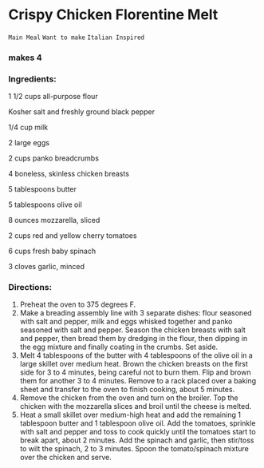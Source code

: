 # Crispy Chicken Florentine Melt

`Main Meal` `Want to make` `Italian Inspired`

### makes 4

### **Ingredients:**

1 1/2 cups all-purpose flour

Kosher salt and freshly ground black pepper

1/4 cup milk 

2 large eggs 

2 cups panko breadcrumbs 

4 boneless, skinless chicken breasts 

5 tablespoons butter 

5 tablespoons olive oil 

8 ounces mozzarella, sliced 

2 cups red and yellow cherry tomatoes 

6 cups fresh baby spinach 

3 cloves garlic, minced 

### **Directions:**

1. Preheat the oven to 375 degrees F.
2. Make a breading assembly line with 3 separate dishes: flour seasoned with salt and pepper, milk and eggs whisked together and panko seasoned with salt and pepper. Season the chicken breasts with salt and pepper, then bread them by dredging in the flour, then dipping in the egg mixture and finally coating in the crumbs. Set aside.
3. Melt 4 tablespoons of the butter with 4 tablespoons of the olive oil in a large skillet over medium heat. Brown the chicken breasts on the first side for 3 to 4 minutes, being careful not to burn them. Flip and brown them for another 3 to 4 minutes. Remove to a rack placed over a baking sheet and transfer to the oven to finish cooking, about 5 minutes.
4. Remove the chicken from the oven and turn on the broiler. Top the chicken with the mozzarella slices and broil until the cheese is melted.
5. Heat a small skillet over medium-high heat and add the remaining 1 tablespoon butter and 1 tablespoon olive oil. Add the tomatoes, sprinkle with salt and pepper and toss to cook quickly until the tomatoes start to break apart, about 2 minutes. Add the spinach and garlic, then stir/toss to wilt the spinach, 2 to 3 minutes. Spoon the tomato/spinach mixture over the chicken and serve.

